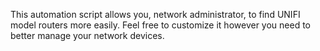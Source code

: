 This automation script allows you, network administrator, to find UNIFI model routers more easily. Feel free to customize it however you need to better manage your network devices.
